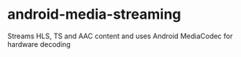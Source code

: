 # android-media-streaming
Streams HLS, TS and AAC content and uses Android MediaCodec for hardware decoding
